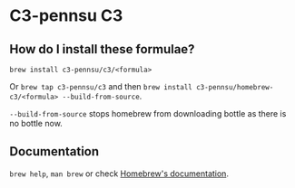 # C3-pennsu C3

## How do I install these formulae?

`brew install c3-pennsu/c3/<formula>`

Or `brew tap c3-pennsu/c3` and then `brew install c3-pennsu/homebrew-c3/<formula> --build-from-source`.

`--build-from-source` stops homebrew from downloading bottle as there is no bottle now.

## Documentation

`brew help`, `man brew` or check [Homebrew's documentation](https://docs.brew.sh).
